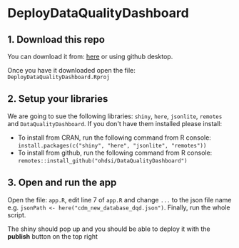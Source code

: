 # DeployDataQualityDashboard

## 1. Download this repo

You can download it from: [here](https://github.com/oxford-pharmacoepi/DeployDataQualityDashboard/archive/refs/heads/main.zip) or using github desktop.

Once you have it downloaded open the file: `DeployDataQualityDashboard.Rproj`

## 2. Setup your libraries

We are going to sue the following libraries: `shiny`, `here`, `jsonlite`, `remotes` and `DataQualityDashboard`. If you don't have them installed please install:
- To install from CRAN, run the following command from R console: `install.packages(c("shiny", "here", "jsonlite", "remotes"))`
- To install from github, run the following command from R console: `remotes::install_github("ohdsi/DataQualityDashboard")`

## 3. Open and run the app

Open the file: `app.R`, edit line 7 of `app.R` and change `...` to the json file name e.g. `jsonPath <- here("cdm_new_database_dqd.json")`. Finally, run the whole script.

The shiny should pop up and you should be able to deploy it with the **publish** button on the top right
